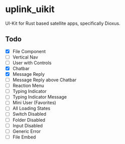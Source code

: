 # uplink_uikit
UI-Kit for Rust based satellite apps, specifically Dioxus.


## Todo

-[x] File Component
-[ ] Vertical Nav
-[ ] User with Controls
-[x] Chatbar
-[x] Message Reply
-[ ] Message Reply above Chatbar
-[ ] Reaction Menu
-[ ] Typing Indicator
-[ ] Typing Indicator Message
-[ ] Mini User (Favorites)
-[ ] All Loading States
-[ ] Switch Disabled
-[ ] Folder Disabled
-[ ] Input Disabled
-[ ] Generic Error
-[ ] File Embed